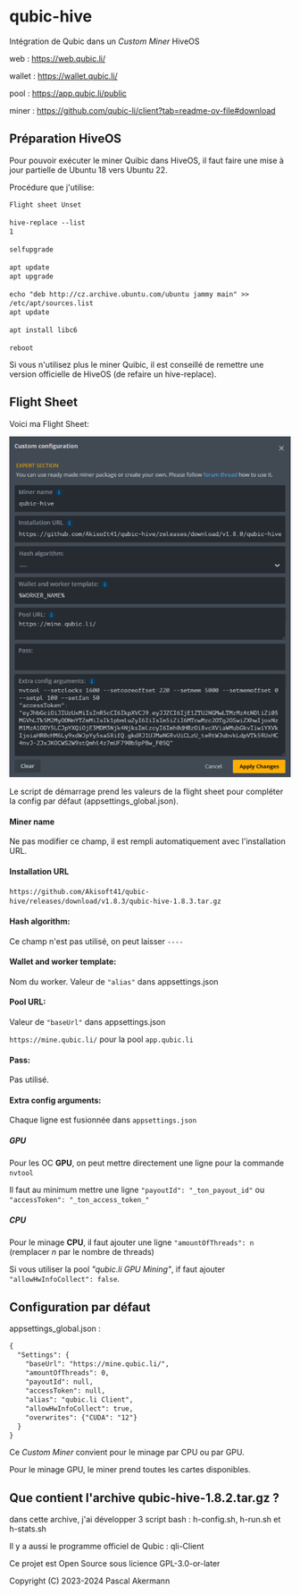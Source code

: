 # qubic-hive

Intégration de Qubic dans un *Custom Miner* HiveOS

web : https://web.qubic.li/

wallet : https://wallet.qubic.li/

pool : https://app.qubic.li/public

miner : https://github.com/qubic-li/client?tab=readme-ov-file#download


## Préparation HiveOS

Pour pouvoir exécuter le miner Quibic dans HiveOS, il faut faire une mise à jour partielle de Ubuntu 18 vers Ubuntu 22.

Procédure que j'utilise:

```
Flight sheet Unset

hive-replace --list
1

selfupgrade

apt update
apt upgrade

echo "deb http://cz.archive.ubuntu.com/ubuntu jammy main" >> /etc/apt/sources.list
apt update

apt install libc6

reboot
```

Si vous n'utilisez plus le miner Quibic, il est conseillé de remettre une version officielle de HiveOS (de refaire un hive-replace).


## Flight Sheet

Voici ma Flight Sheet:

![Flight Sheet](/img/FlightSheet1.png)

Le script de démarrage prend les valeurs de la flight sheet pour compléter la config par défaut (appsettings_global.json).

#### Miner name

Ne pas modifier ce champ, il est rempli automatiquement avec l'installation URL.

#### Installation URL

`https://github.com/Akisoft41/qubic-hive/releases/download/v1.8.3/qubic-hive-1.8.3.tar.gz`

#### Hash algorithm:

Ce champ n'est pas utilisé, on peut laisser `----`

#### Wallet and worker template:

Nom du worker. Valeur de `"alias"` dans appsettings.json

#### Pool URL:

Valeur de `"baseUrl"` dans appsettings.json

`https://mine.qubic.li/` pour la pool `app.qubic.li`

#### Pass:

Pas utilisé.

#### Extra config arguments:

Chaque ligne est fusionnée dans `appsettings.json`

##### GPU
Pour les OC **GPU**, on peut mettre directement une ligne pour la commande `nvtool`

Il faut au minimum mettre une ligne `"payoutId": "_ton_payout_id"` ou `"accessToken": "_ton_access_token_"`

##### CPU
Pour le minage **CPU**, il faut ajouter une ligne `"amountOfThreads": n` (remplacer *n* par le nombre de threads)

Si vous utiliser la pool *"qubic.li GPU Mining"*, if faut ajouter `"allowHwInfoCollect": false`.


## Configuration par défaut

appsettings_global.json :

```
{
  "Settings": {
    "baseUrl": "https://mine.qubic.li/",
    "amountOfThreads": 0,
    "payoutId": null,
    "accessToken": null,
    "alias": "qubic.li Client",
    "allowHwInfoCollect": true,
    "overwrites": {"CUDA": "12"}
  }
}
```

Ce *Custom Miner* convient pour le minage par CPU ou par GPU.

Pour le minage GPU, le miner prend toutes les cartes disponibles.



## Que contient l'archive qubic-hive-1.8.2.tar.gz ?

dans cette archive, j'ai développer 3 script bash : h-config.sh, h-run.sh et h-stats.sh

Il y a aussi le programme officiel de Qubic : qli-Client


Ce projet est Open Source sous licience GPL-3.0-or-later

Copyright (C) 2023-2024 Pascal Akermann

